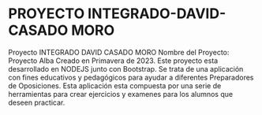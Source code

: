 # PROYECTO INTEGRADO-DAVID-CASADO MORO
Proyecto INTEGRADO DAVID CASADO MORO
Nombre del Proyecto: Proyecto Alba
Creado en Primavera de 2023.
Este proyecto esta desarrollado en NODEJS junto con Bootstrap.
Se trata de una aplicación con fines educativos y pedagógicos para ayudar a diferentes Preparadores de Oposiciones.
Esta aplicación esta compuesta por una serie de herramientas para crear ejercicios y examenes para los alumnos que deseen practicar.
